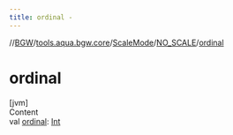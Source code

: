 ```yaml
---
title: ordinal -
---
```

//[BGW](../../../../index.md)/[tools.aqua.bgw.core](../../index.md)/[ScaleMode](../index.md)/[NO_SCALE](index.md)/[ordinal](ordinal.md)



# ordinal  
[jvm]  
Content  
val [ordinal](ordinal.md): [Int](https://kotlinlang.org/api/latest/jvm/stdlib/kotlin/-int/index.html)  



